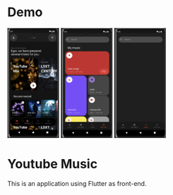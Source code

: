 # Demo
<p float="left">
  <img src="images/home.png" alt="Home" height="250"/>
  <img src="images/ownmusic.png" alt="own" height="250"/>
  <img src="images/search.png" alt="search" height="250"/>
</p>

# Youtube Music

This is an application using Flutter as front-end.

